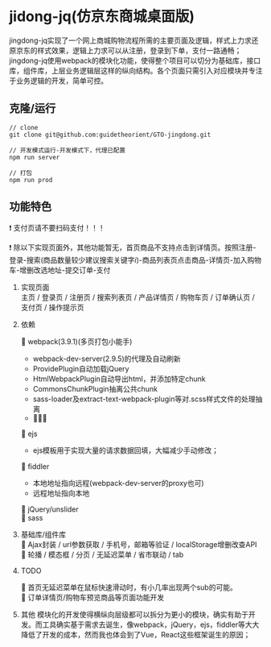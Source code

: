 # jidong-jq(仿京东商城桌面版)

jingdong-jq实现了一个网上商城购物流程所需的主要页面及逻辑，样式上力求还原京东的样式效果，逻辑上力求可以从注册，登录到下单，支付一路通畅；   
jingdong-jq使用webpack的模块化功能，使得整个项目可以切分为基础库，接口库，组件库，上层业务逻辑层这样的纵向结构。各个页面只需引入对应模块并专注于业务逻辑的开发，简单可控。

## 克隆/运行

```
// clone
git clone git@github.com:guidetheorient/GTO-jingdong.git
```

```
// 开发模式运行-开发模式下，代理已配置
npm run server
```


```
// 打包
npm run prod
```



## 功能特色
:exclamation: 支付页请不要扫码支付！！！

:exclamation: 除以下实现页面外，其他功能暂无，首页商品不支持点击到详情页。按照注册-登录-搜索(商品数量较少建议搜索关键字*i*)-商品列表页点击商品-详情页-加入购物车-增删改选地址-提交订单-支付  

1. 实现页面  
主页 / 登录页 / 注册页 / 搜索列表页 / 产品详情页 / 购物车页 / 订单确认页 / 支付页 / 操作提示页

2. 依赖  

    :lollipop: webpack(3.9.1)(多页打包小能手)  
    * webpack-dev-server(2.9.5)的代理及自动刷新  
    * ProvidePlugin自动加载jQuery  
    * HtmlWebpackPlugin自动导出html，并添加特定chunk  
    * CommonsChunkPlugin抽离公共chunk
    * sass-loader及extract-text-webpack-plugin等对.scss样式文件的处理抽离
    * :seedling::seedling::seedling:

    :lollipop: ejs  
    * ejs模板用于实现大量的请求数据回填，大幅减少手动修改；

    :lollipop: fiddler
    * 本地地址指向远程(webpack-dev-server的proxy也可)
    * 远程地址指向本地  
    
    :lollipop: jQuery/unslider  
    :lollipop: sass


3. 基础库/组件库  
:dash: Ajax封装 / url参数获取 / 手机号，邮箱等验证 / localStorage增删改查API  
:dash: 轮播 / 模态框 / 分页 / 无延迟菜单 / 省市联动 / tab


4. TODO  

     :new_moon_with_face: 首页无延迟菜单在鼠标快速滑动时，有小几率出现两个sub的可能。  
    :new_moon_with_face: 订单详情页/购物车预览商品等页面功能开发

5. 其他
模块化的开发使得横纵向层级都可以拆分为更小的模块，确实有助于开发。而工具确实基于需求去诞生，像webpack，jQuery，ejs，fiddler等大大降低了开发的成本，然而我也体会到了Vue，React这些框架诞生的原因；
